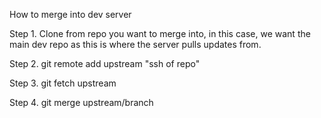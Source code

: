 How to merge into dev server

Step 1. Clone from repo you want to merge into, in this case, we want the main dev repo as this is where the server pulls updates from.

Step 2. git remote add upstream "ssh of repo"

Step 3. git fetch upstream

Step 4. git merge upstream/branch
